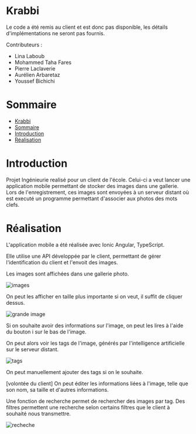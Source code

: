 # Krabbi
Le code a été remis au client et est donc pas disponible, les détails d'implémentations ne seront pas fournis.

Contributeurs : 
- Lina Laboub
- Mohammed Taha Fares
- Pierre Laclaverie
- Aurélien Arbaretaz
- Youssef Bichichi

# Sommaire 

- [Krabbi](#krabbi)
- [Sommaire](#sommaire)
- [Introduction](#introduction)
- [Réalisation](#réalisation)


# Introduction 

Projet Ingénieurie realisé pour un client de l'école. Celui-ci a veut lancer une application mobile permettant de stocker des images dans une gallerie. Lors de l'enregistrement, ces images sont envoyées à un serveur distant où est executé un programme permettant d'associer aux photos des mots clefs.

# Réalisation 

L'application mobile a été réalisée avec  Ionic Angular, TypeScript.

Elle utilise une API développée par le client, permettant de gérer l'identification du client et l'envoit des images.

Les images sont affichées dans une gallerie photo.

![images](Ress/Images/images.jpg)

On peut les afficher en taille plus importante si on veut, il suffit de cliquer dessus.

![grande image](Ress/Images/darkVador.png)

Si on souhaite avoir des informations sur l'image, on peut les lires à l'aide du bouton i sur le bas de l'image.

On peut alors voir les tags de l'image, générés par l'intelligence artificielle sur le serveur distant.

![tags](Ress/Images/prez.png)

On peut manuellement ajouter des tags si on le souhaite. 

[volontée du client] On peut éditer les informations liées à l'image, telle que son nom, sa taille et d'autres informations.

Une fonction de recherche permet de rechercher des images par tag. Des filtres permettent une recherche selon certains filtres que le client à souhaité nous transmettre.

![recheche](Ress/Images/menu.jpg)

